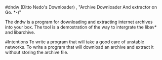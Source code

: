 #dndw (Ditto Nedo's Downloader) , "Archive Downloader And extractor on Go. \*-)"

The dndw is a program for downloading and extracting internet archives into your box.
The tool is a demostration of the way to intergrate the libav\* and  libarchive.

#Intentions
 To write a program that will take a good care of unstable networks.
 To write a program that will download an archive and extract it without storing the archive file.
